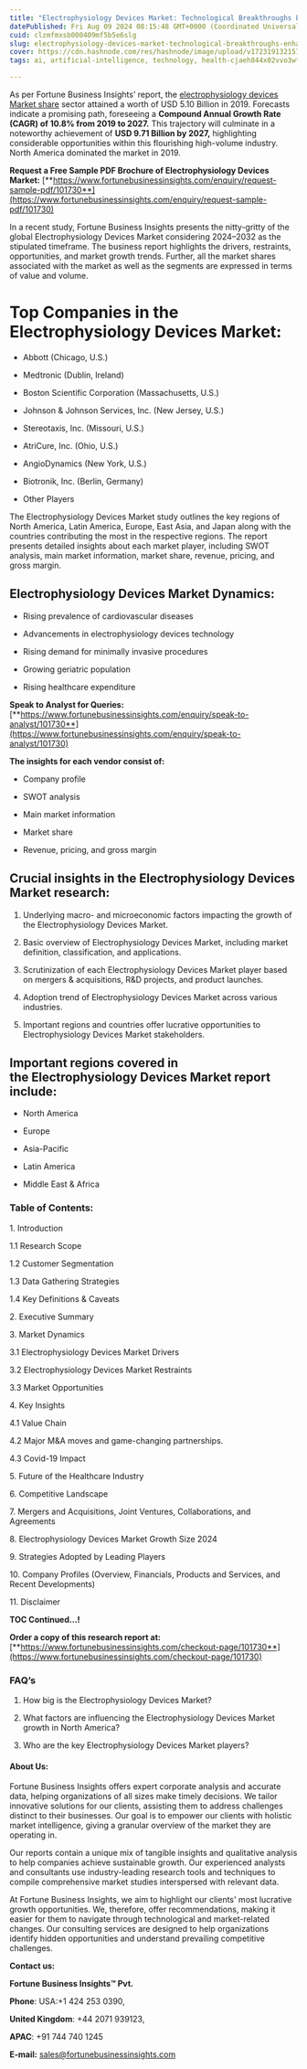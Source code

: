 ```yaml
---
title: "Electrophysiology Devices Market: Technological Breakthroughs Enhance Cardiac Arrhythmia Management"
datePublished: Fri Aug 09 2024 08:15:48 GMT+0000 (Coordinated Universal Time)
cuid: clzmfmxsb000409mf5b5e6slg
slug: electrophysiology-devices-market-technological-breakthroughs-enhance-cardiac-arrhythmia-management
cover: https://cdn.hashnode.com/res/hashnode/image/upload/v1723191321575/88dd1ca7-cac5-4a6a-8f37-aee03cc583b1.png
tags: ai, artificial-intelligence, technology, health-cjaeh844x02vvo3wtj5r2s75q, healthcare

---
```


As per Fortune Business Insights’ report, the [electrophysiology devices Market share](https://www.fortunebusinessinsights.com/industry-reports/electrophysiology-devices-market-101730) sector attained a worth of USD 5.10 Billion in 2019. Forecasts indicate a promising path, foreseeing a **Compound Annual Growth Rate (CAGR) of 10.8% from 2019 to 2027.** This trajectory will culminate in a noteworthy achievement of **USD 9.71 Billion by 2027,** highlighting considerable opportunities within this flourishing high-volume industry. North America dominated the market in 2019.

**Request a Free Sample PDF Brochure of Electrophysiology Devices Market:** [**https://www.fortunebusinessinsights.com/enquiry/request-sample-pdf/101730**](https://www.fortunebusinessinsights.com/enquiry/request-sample-pdf/101730)

In a recent study, Fortune Business Insights presents the nitty-gritty of the global Electrophysiology Devices Market considering 2024–2032 as the stipulated timeframe. The business report highlights the drivers, restraints, opportunities, and market growth trends. Further, all the market shares associated with the market as well as the segments are expressed in terms of value and volume.

# **Top Companies in the Electrophysiology Devices Market:**

* Abbott (Chicago, U.S.)
    
* Medtronic (Dublin, Ireland)
    
* Boston Scientific Corporation (Massachusetts, U.S.)
    
* Johnson & Johnson Services, Inc. (New Jersey, U.S.)
    
* Stereotaxis, Inc. (Missouri, U.S.)
    
* AtriCure, Inc. (Ohio, U.S.)
    
* AngioDynamics (New York, U.S.)
    
* Biotronik, Inc. (Berlin, Germany)
    
* Other Players
    

The Electrophysiology Devices Market study outlines the key regions of North America, Latin America, Europe, East Asia, and Japan along with the countries contributing the most in the respective regions. The report presents detailed insights about each market player, including SWOT analysis, main market information, market share, revenue, pricing, and gross margin.

## Electrophysiology Devices Market **Dynamics**:

* Rising prevalence of cardiovascular diseases
    
* Advancements in electrophysiology devices technology
    
* Rising demand for minimally invasive procedures
    
* Growing geriatric population
    
* Rising healthcare expenditure
    

**Speak to Analyst for Queries:** [**https://www.fortunebusinessinsights.com/enquiry/speak-to-analyst/101730**](https://www.fortunebusinessinsights.com/enquiry/speak-to-analyst/101730)

**The insights for each vendor consist of:**

* Company profile
    
* SWOT analysis
    
* Main market information
    
* Market share
    
* Revenue, pricing, and gross margin
    

## **Crucial insights in the Electrophysiology Devices Market research:**

1. Underlying macro- and microeconomic factors impacting the growth of the Electrophysiology Devices Market.
    
2. Basic overview of Electrophysiology Devices Market, including market definition, classification, and applications.
    
3. Scrutinization of each Electrophysiology Devices Market player based on mergers & acquisitions, R&D projects, and product launches.
    
4. Adoption trend of Electrophysiology Devices Market across various industries.
    
5. Important regions and countries offer lucrative opportunities to Electrophysiology Devices Market stakeholders.
    

## **Important regions covered in the Electrophysiology Devices Market report include:**

* North America
    
* Europe
    
* Asia-Pacific
    
* Latin America
    
* Middle East & Africa
    

### **Table of Contents:**

1\. Introduction

1.1 Research Scope

1.2 Customer Segmentation

1.3 Data Gathering Strategies

1.4 Key Definitions & Caveats

2\. Executive Summary

3\. Market Dynamics

3.1 Electrophysiology Devices Market Drivers

3.2 Electrophysiology Devices Market Restraints

3.3 Market Opportunities

4\. Key Insights

4.1 Value Chain

4.2 Major M&A moves and game-changing partnerships.

4.3 Covid-19 Impact

5\. Future of the Healthcare Industry

6\. Competitive Landscape

7\. Mergers and Acquisitions, Joint Ventures, Collaborations, and Agreements

8\. Electrophysiology Devices Market Growth Size 2024

9\. Strategies Adopted by Leading Players

10\. Company Profiles (Overview, Financials, Products and Services, and Recent Developments)

11\. Disclaimer

**TOC Continued…!**

**Order a copy of this research report at:** [**https://www.fortunebusinessinsights.com/checkout-page/101730**](https://www.fortunebusinessinsights.com/checkout-page/101730)

### **FAQ’s**

1. How big is the Electrophysiology Devices Market?
    
2. What factors are influencing the Electrophysiology Devices Market growth in North America?
    
3. Who are the key Electrophysiology Devices Market players?
    

#### **About Us:**

Fortune Business Insights offers expert corporate analysis and accurate data, helping organizations of all sizes make timely decisions. We tailor innovative solutions for our clients, assisting them to address challenges distinct to their businesses. Our goal is to empower our clients with holistic market intelligence, giving a granular overview of the market they are operating in.

Our reports contain a unique mix of tangible insights and qualitative analysis to help companies achieve sustainable growth. Our experienced analysts and consultants use industry-leading research tools and techniques to compile comprehensive market studies interspersed with relevant data.

At Fortune Business Insights, we aim to highlight our clients' most lucrative growth opportunities. We, therefore, offer recommendations, making it easier for them to navigate through technological and market-related changes. Our consulting services are designed to help organizations identify hidden opportunities and understand prevailing competitive challenges.

**Contact us:**

**Fortune Business Insights™ Pvt.**

**Phone**: USA:+1 424 253 0390,

**United Kingdom**: +44 2071 939123,

**APAC**: +91 744 740 1245

**E-mail:** [sales@fortunebusinessinsights.com](mailto:sales@fortunebusinessinsights.com)